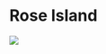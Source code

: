 # Rose Island

![](https://external-content.duckduckgo.com/iu/?u=https%3A%2F%2Ftse3.mm.bing.net%2Fth%3Fid%3DOIP.eWcwhjImV8cxdfPjhK9i-QAAAA%26pid%3DApi&f=1)
